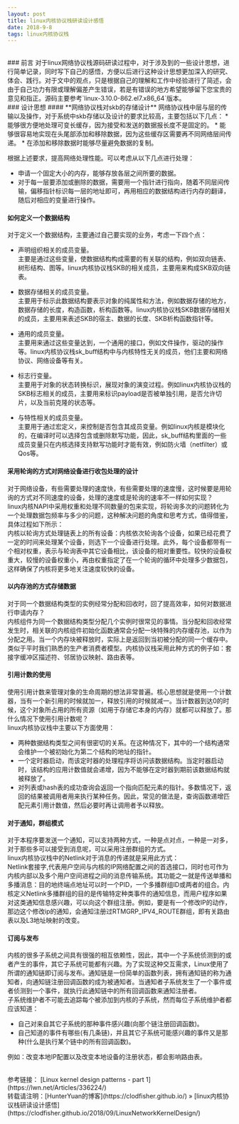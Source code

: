 ```yaml
---
layout: post    
title: linux内核协议栈研读设计感悟    
date: 2018-9-8    
tags: linux内核协议栈           
---
```


<br>
### 前言        
对于linux网络协议栈源码研读过程中，对于涉及到的一些设计思想，进行简单记录，同时写下自己的感悟，方便以后进行这种设计思想更加深入的研究、体会、践行。对于文中的观点，只是根据自己的理解和工作中经验进行了简述，会由于自己功力有限或理解偏差产生错误，若是有错误的地方希望能够留下您宝贵的意见和指正。源码主要参考`linux-3.10.0-862.el7.x86_64`版本。        

<br>
### 设计思想     
#### **网络协议栈对skb的存储设计**    
网络协议栈中层与层的传输以及操作，对于系统中skb存储以及设计的要求比较高，主要包括以下几点：    
* 能够很方便地处理可变长缓存，因为接受和发送的数据报长度不是固定的。    
* 能够很容易地实现在头尾部添加和移除数据，因为这些缓存区需要再不同网络层间传递。    
* 在添加和移除数据时能够尽量避免数据的复制。    

根据上述要求，提高网络处理性能。可以考虑从以下几点进行处理：    
* 申请一个固定大小的内存，能够存放各层之间所要的数据。    
* 对于每一层要添加或删除的数据，需要用一个指针进行指向，随着不同层间传输，偏移指针标识每一层的地址即可，再用相应的数据结构进行内存的翻译，随后对相应的变量进行操作。    

#### **如何定义一个数据结构**    
对于定义一个数据结构，主要通过自己要实现的业务，考虑一下四个点：    
* 声明组织相关的成员变量。    
主要是通过这些变量，使数据结构构成需要的有关联的结构，例如双向链表、树形结构、图等。linux内核协议栈SKB的相关成员，主要用来构成SKB双向链表。        

* 数据存储相关的成员变量。    
主要用于标示此数据结构要表示对象的纯属性和方法，例如数据存储的地方，数据存储的长度，构造函数，析构函数等。linux内核协议栈SKB数据存储相关的成员，主要用来表述SKB的宿主、数据的长度、SKB析构函数指针等。     

* 通用的成员变量。    
主要用来通过这些变量达到，一个通用的接口，例如文件操作，驱动的操作等。linux内核协议栈sk_buff结构中与内核特性无关的成员，他们主要和网络协议、网络设备等有关。    

* 标志行变量。    
主要用于对象的状态转换标识，展现对象的演变过程。例如linux内核协议栈的SKB标志相关的成员，主要用来标识payload是否被单独引用，是否允许切片，以及当前克隆的状态等。    

* 与特性相关的成员变量。        
主要用于通过宏定义，来控制是否包含其成员变量。例如linux内核是模块化的，在编译时可以选择包含或删除默写功能，因此，sk_buff结构里面的一些成员变量只在内核选择支持默写功能时才能有效，例如防火墙（netfilter）或Qos等。   

#### **采用轮询的方式对网络设备进行收包处理的设计**    
对于网络设备，有些需要处理的速度快，有些需要处理的速度慢，这时候要是用轮询的方式对不同速度的设备，处理的速度或是轮询的速率不一样如何实现？    
linux内核NAPI中采用权重和处理不同数量的包来实现，将轮询多次的问题转化为一个处理数据包频率与多少的问题，这种解决问题的角度和思考方式，值得借鉴，具体过程如下所示：     
内核以轮询方式处理链表上的所有设备：内核依次轮询各个设备，如果已经花费了一定的时间来处理某个设备，则选下一个设备进行处理。此外，每个设备都带有一个相对权重，表示与轮询表中其它设备相比，该设备的相对重要性。较快的设备权重大，较慢的设备权重小，再由权重指定了在一个轮询的循环中处理多少数据包，这样确保了内核将更多地关注速度较快的设备。    

#### **以内存池的方式存储数据**    
对于同一个数据结构类型的实例经常分配和回收时，回了提高效率，如何对数据进行申请内存？    
内核组件为同一个数据结构类型分配几个实例时很常见的事情。当分配和回收经常发生时，相关联的内核组件初始化函数通常会分配一块特殊的内存缓存池，以作为分配之用。当一个内存块被释放时，实际上是返回到当初被分配的同一个缓存中。类似于平时我们熟悉的生产者消费者模型。内核协议栈采用此种方式的例子如：套接字缓冲区描述符、邻居协议映射、路由表等。    

#### **引用计数的使用**    
使用引用计数来管理对象的生命周期的想法非常普遍。核心思想就是使用一个计数器，当有一个新引用的时候就加一，释放引用的时候就减一。当计数器到达0的时候，这个对象所占用的所有资源（如用于存储它本身的内存）就都可以释放了。那什么情况下使用引用计数呢？    
linux内核协议栈中主要以下方面使用：         
* 两种数据结构类型之间有很密切的关系。在这种情况下，其中的一个结构通常会维护一个被初始化为第二个结构的地址的指针。     
* 一个定时器启动，而该定时器的处理程序将访问该数据结构。当定时器启动时，该结构的应用计数值就会递增，因为不能够在定时器到期前该数据结构就被释放了。    
*  对列表或hash表的成功查询会返回一个指向匹配元素的指针。多数情况下，返回的结果被调用者用来执行某种任务。因此，常见的做法是，查询函数递增匹配元素引用计数值，然后必要时再让调用者予以释放。    

#### **对于通知，群组模式**    
对于本程序要发送一个通知，可以支持两种方式，一种是点对点，一种是一对多，对于那些多可以接受到消息呢，可以采用注册群组的方式。    
linux内核协议栈中的Netlink对于消息的传递就是采用此方式：    
Netlink套接字,代表用户空间与内核的IP网络配置之间的首选接口，同时也可作为内核内部以及多个用户空间进程之间的消息传输系统。其功能之一就是传送单播和多播消息：目的地终端点地址可以时一个PID，一个多播群组ID或两者的组合。内核定义Netlink多播群组的目的是传输特定种类事件的通知信息，而用户程序如果对这类通知信息感兴趣，可以向这个群组注册。例如，要是有一个修改IP的动作，那边这个修改ip的通知，会通知注册过RTMGRP_IPV4_ROUTE群组，即有关路由表以及L3地址映射的改变。        

#### **订阅与发布**     
内核的很多子系统之间具有很强的相互依赖性，因此，其中一个子系统侦测到的或者产生的事件，其它子系统可能都有兴趣。为了实现这种交互需求，Linux使用了所谓的通知链即订阅与发布。通知链是一份简单的函数列表，拥有通知链的称为通知者，向通知链注册回调函数的成为被通知者。当通知者子系统发生了一个事件或者侦测到一个事件，就执行此通知链中的所有回调函数来通知注册者。        
子系统维护者不可能去追踪每个被添加到内核的子系统，然而每位子系统维护者都应该知道：    
* 自己对来自其它子系统的那种事件感兴趣(向那个链注册回调函数)。    
* 自己知道的事件有哪些(有几条链)，并且其它子系统可能感兴趣的事件又是那种(什么是执行某个链中的所有回调函数)。    

例如：改变本地IP配置以及改变本地设备的注册状态，都会影响路由表。       


<br>
参考链接：       
[Linux kernel design patterns - part 1](https://lwn.net/Articles/336224/)    

<br> 
转载请注明：[HunterYuan的博客](https://clodfisher.github.io/) » [linux内核协议栈研读设计感悟](https://clodfisher.github.io/2018/09/LinuxNetworkKernelDesign/)              